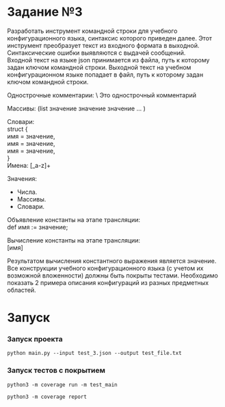 # Задание №3
Разработать инструмент командной строки для учебного конфигурационного языка, синтаксис которого приведен далее. Этот инструмент преобразует текст из входного формата в выходной. Синтаксические ошибки выявляются с выдачей сообщений.  
Входной текст на языке json принимается из файла, путь к которому задан ключом командной строки. Выходной текст на учебном конфигурационном языке попадает в файл, путь к которому задан ключом командной строки.  

Однострочные комментарии:  \ Это однострочный комментарий

Массивы: (list значение значение значение ... ) 

Словари:  
 struct {  
    имя = значение,  
    имя = значение,  
    имя = значение,  
    }  
Имена: [_a-z]+

Значения:  
* Числа.
* Массивы.
* Словари.  

Объявление константы на этапе трансляции:  
 def имя := значение;  

Вычисление константы на этапе трансляции:  
 [имя]  

Результатом вычисления константного выражения является значение.  
Все конструкции учебного конфигурационного языка (с учетом их возможной вложенности) должны быть покрыты тестами. Необходимо показать 2 примера описания конфигураций из разных предметных областей.  

# Запуск

### Запуск проекта
```
python main.py --input test_3.json --output test_file.txt
```

### Запуск тестов с покрытием
```
python3 -m coverage run -m test_main
```
```
python3 -m coverage report
```